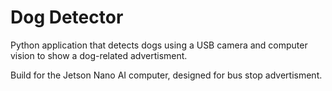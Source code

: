 # Dog Detector

Python application that detects dogs using a USB camera and computer vision to show a dog-related advertisment.

Build for the Jetson Nano AI computer, designed for bus stop advertisment.